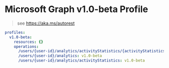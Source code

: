 # Microsoft Graph v1.0-beta Profile

> see https://aka.ms/autorest

``` yaml
profiles:
  v1.0-beta:
    resources: {}
    operations:
      /users/{user-id}/analytics/activityStatistics/{activityStatistics-id}: v1.0-beta
      /users/{user-id}/analytics: v1.0-beta
      /users/{user-id}/analytics/activityStatistics: v1.0-beta

```
